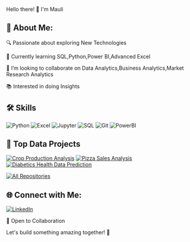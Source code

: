 Hello there! 👋 I'm Mauli

## 🚀 About Me:
 
 🔍 Passionate about exploring New Technologies
  
 🌱 Currently learning SQL,Python,Power BI,Advanced Excel
  
  💞️ I’m looking to collaborate on Data Analytics,Business Analytics,Market Research Analytics
  
  📚 Interested in doing Insights
    
## 🛠️ Skills
![Python](https://img.shields.io/badge/Python-3776AB?style=for-the-badge&logo=python&logoColor=white)
![Excel](https://img.shields.io/badge/Excel-217346?style=for-the-badge&logo=microsoft-excel&logoColor=white)
![Jupyter](https://img.shields.io/badge/Jupyter-F37626?style=for-the-badge&logo=Jupyter&logoColor=white)
![SQL](https://img.shields.io/badge/SQL-4479A1?style=for-the-badge&logo=mysql&logoColor=white)
![Git](https://img.shields.io/badge/Git-F05032?style=for-the-badge&logo=git&logoColor=white)
![PowerBI](https://img.shields.io/badge/PowerBI-F05032?style=for-the-badge&logo=powerbi&logoColor=yellow)

## 🚀 Top Data Projects
[![Crop Production Analysis](https://github-readme-stats.vercel.app/api/pin/?username=mauli4&repo=crop-production-analysis&border_color=ffffff&bg_color=FFFFFF&title_color=C9D1D9&text_color=8B949E&icon_color=7F3FBF)](https://github.com/mauli4/crop-production-analysis)
[![Pizza Sales Analysis](https://github-readme-stats.vercel.app/api/pin/?username=mauli4&repo=pizza-sales-analysis&border_color=ffffff&bg_color=FFFFFF&title_color=C9D1D9&text_color=000000&icon_color=7F3FBF)](https://github.com/mauli4/pizza-sales-analysis )
[![Diabetics Health Data Prediction](https://github-readme-stats.vercel.app/api/pin/?username=mauli4&repo=diabetes-health-data-prediction&border_color=ffffff&bg_color=FFFFFF&title_color=C9D1D9&text_color=8B949E&icon_color=7F3FBF)](https://github.com/mauli4/diabetes-health-data-prediction)

<p align="left">
  <a href="https://github.com/mauli4?tab=repositories" target="_blank"><img alt="All Repositories" title="All Repositories" src="https://img.shields.io/badge/-All%20Repos-2962FF?style=for-the-badge&logo=koding&logoColor=white"/></a>
</p>

## 🌐 Connect with Me:

[![LinkedIn](https://img.shields.io/badge/LinkedIn-0077B5?style=for-the-badge&logo=linkedin&logoColor=white)](https://www.linkedin.com/in/mauli-shah-b52109211/)

  
🤝 Open to Collaboration

 Let's build something amazing together! 🚀
